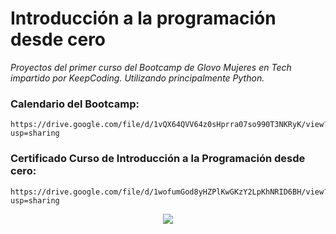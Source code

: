 # Introducción a la programación desde cero
_Proyectos del primer curso del Bootcamp de Glovo Mujeres en Tech impartido por KeepCoding. Utilizando principalmente Python._

### Calendario del Bootcamp:
```
https://drive.google.com/file/d/1vQX64QVV64z0sHprra07so990T3NKRyK/view?usp=sharing
```
### Certificado Curso de Introducción a la Programación desde cero:
```
https://drive.google.com/file/d/1wofumGod8yHZPlKwGKzY2LpKhNRID6BH/view?usp=sharing
```
  <p align="center">
  <img src= "https://raw.githubusercontent.com/sigutier/KeepCoding_Introduccion_a_la_programacion/master/cursointroduccionprogramacion.png"/>
  </p>
  
